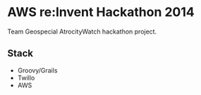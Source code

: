 AWS re:Invent Hackathon 2014
==========

Team Geospecial AtrocityWatch hackathon project.

## Stack

- Groovy/Grails
- Twillo
- AWS